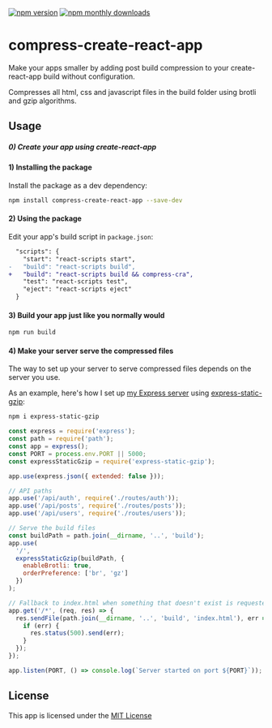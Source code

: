 [![npm version](https://img.shields.io/npm/v/compress-create-react-app.svg)](https://www.npmjs.com/package/compress-create-react-app)
[![npm monthly downloads](https://img.shields.io/npm/dm/compress-create-react-app.svg)](https://www.npmjs.com/package/compress-create-react-app)

# compress-create-react-app

Make your apps smaller by adding post build compression to your create-react-app build without configuration.

Compresses all html, css and javascript files in the build folder using brotli and gzip algorithms.

## Usage

##### 0) Create your app using create-react-app

#### 1) Installing the package

Install the package as a dev dependency:

```bash
npm install compress-create-react-app --save-dev
```

#### 2) Using the package

Edit your app's build script in `package.json`:

```diff
  "scripts": {
    "start": "react-scripts start",
-   "build": "react-scripts build",
+   "build": "react-scripts build && compress-cra",
    "test": "react-scripts test",
    "eject": "react-scripts eject"
  }
```

#### 3) Build your app just like you normally would

```bash
npm run build
```

#### 4) Make your server serve the compressed files

The way to set up your server to serve compressed files depends on the server you use.

As an example, here's how I set up [my Express server](https://github.com/jnsjknn/nettikamu/blob/master/server/server.js) using [express-static-gzip](https://www.npmjs.com/package/express-static-gzip):

```bash
npm i express-static-gzip
```

```JavaScript
const express = require('express');
const path = require('path');
const app = express();
const PORT = process.env.PORT || 5000;
const expressStaticGzip = require('express-static-gzip');

app.use(express.json({ extended: false }));

// API paths
app.use('/api/auth', require('./routes/auth'));
app.use('/api/posts', require('./routes/posts'));
app.use('/api/users', require('./routes/users'));

// Serve the build files
const buildPath = path.join(__dirname, '..', 'build');
app.use(
  '/',
  expressStaticGzip(buildPath, {
    enableBrotli: true,
    orderPreference: ['br', 'gz']
  })
);

// Fallback to index.html when something that doesn't exist is requested
app.get('/*', (req, res) => {
  res.sendFile(path.join(__dirname, '..', 'build', 'index.html'), err => {
    if (err) {
      res.status(500).send(err);
    }
  });
});

app.listen(PORT, () => console.log(`Server started on port ${PORT}`));
```

## License

This app is licensed under the [MIT License](LICENSE.md)
